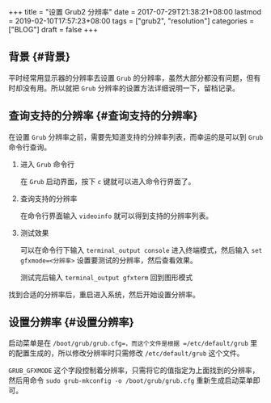 +++
title = "设置 Grub2 分辨率"
date = 2017-07-29T21:38:21+08:00
lastmod = 2019-02-10T17:57:23+08:00
tags = ["grub2", "resolution"]
categories = ["BLOG"]
draft = false
+++

## 背景 {#背景}

平时经常用显示器的分辨率去设置 `Grub` 的分辨率，虽然大部分都没有问题，但有时却没有用。所以就把 `Grub` 分辨率的设置方法详细说明一下，留档记录。


## 查询支持的分辨率 {#查询支持的分辨率}

在设置 `Grub` 分辨率之前，需要先知道支持的分辨率列表，而幸运的是可以到 `Grub` 命令行查询。

1.  进入 `Grub` 命令行

    在 `Grub` 启动界面，按下 `c` 键就可以进入命令行界面了。

2.  查询支持的分辨率

    在命令行界面输入 `videoinfo` 就可以得到支持的分辨率列表。

3.  测试效果

    可以在命令行下输入 `terminal_output console` 进入终端模式，然后输入 `set gfxmode=<分辨率>` 设置要测试的分辨率，然后查看效果。

    测试完后输入 `terminal_output gfxterm` 回到图形模式

找到合适的分辨率后，重启进入系统，然后开始设置分辨率。


## 设置分辨率 {#设置分辨率}

启动菜单是在 `/boot/grub/grub.cfg=，而这个文件是根据 =/etc/default/grub` 里的配置生成的，所以修改分辨率时只需修改 `/etc/default/grub` 这个文件。

`GRUB_GFXMODE` 这个字段控制着分辨率，只需将它的值指定为上面找到的分辨率，然后用命令 `sudo grub-mkconfig -o /boot/grub/grub.cfg` 重新生成启动菜单即可。
